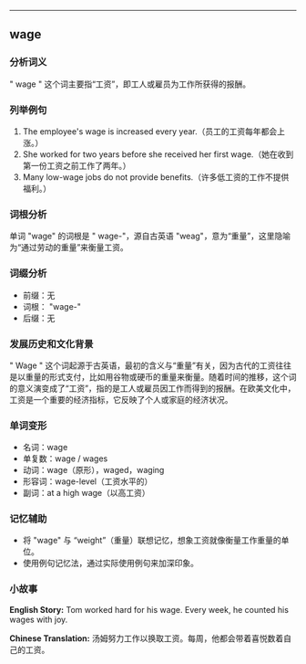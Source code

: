 
---------------
## wage
### 分析词义
" wage " 这个词主要指“工资”，即工人或雇员为工作所获得的报酬。

### 列举例句
1. The employee's wage is increased every year.（员工的工资每年都会上涨。）
2. She worked for two years before she received her first wage.（她在收到第一份工资之前工作了两年。）
3. Many low-wage jobs do not provide benefits.（许多低工资的工作不提供福利。）

### 词根分析
单词 "wage" 的词根是 " wage-"，源自古英语 "weag"，意为“重量”，这里隐喻为“通过劳动的重量”来衡量工资。

### 词缀分析
- 前缀：无
- 词根： "wage-"
- 后缀：无

### 发展历史和文化背景
" Wage " 这个词起源于古英语，最初的含义与“重量”有关，因为古代的工资往往是以重量的形式支付，比如用谷物或硬币的重量来衡量。随着时间的推移，这个词的意义演变成了“工资”，指的是工人或雇员因工作而得到的报酬。在欧美文化中，工资是一个重要的经济指标，它反映了个人或家庭的经济状况。

### 单词变形
- 名词：wage
- 单复数：wage / wages
- 动词：wage（原形），waged，waging
- 形容词：wage-level（工资水平的）
- 副词：at a high wage（以高工资）

### 记忆辅助
- 将 "wage" 与 “weight”（重量）联想记忆，想象工资就像衡量工作重量的单位。
- 使用例句记忆法，通过实际使用例句来加深印象。

### 小故事
**English Story:**
Tom worked hard for his wage. Every week, he counted his wages with joy.

**Chinese Translation:**
汤姆努力工作以换取工资。每周，他都会带着喜悦数着自己的工资。

